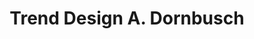 ---
title: "Trend Design A. Dornbusch"
url: /alfeld-leine/trend-design-a-dornbusch/
shop: Friseur
---